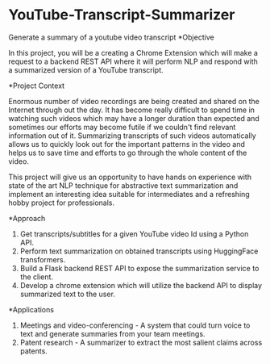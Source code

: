 # YouTube-Transcript-Summarizer
Generate a summary of a youtube video transcript
*Objective

In this project, you will be a creating a Chrome Extension which will make a request to a backend REST API where it will perform NLP and respond with a summarized version of a YouTube transcript.

*Project Context

Enormous number of video recordings are being created and shared on the Internet through out the day. It has become really difficult to spend time in watching such videos which may have a longer duration than expected and sometimes our efforts may become futile if we couldn't find relevant information out of it. Summarizing transcripts of such videos automatically allows us to quickly look out for the important patterns in the video and helps us to save time and efforts to go through the whole content of the video.


This project will give us an opportunity to have hands on experience with state of the art NLP technique for abstractive text summarization and implement an interesting idea suitable for intermediates and a refreshing hobby project for professionals.

*Approach

1. Get transcripts/subtitles for a given YouTube video Id using a Python API.
2. Perform text summarization on obtained transcripts using HuggingFace transformers.
3. Build a Flask backend REST API to expose the summarization service to the client.
4. Develop a chrome extension which will utilize the backend API to display summarized text to the user.

*Applications
1. Meetings and video-conferencing - A system that could turn voice to text and generate summaries from your team meetings.
1. Patent research - A summarizer to extract the most salient claims across patents.
